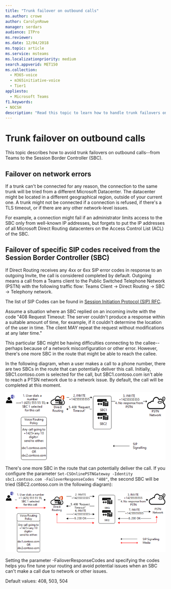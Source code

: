 ```yaml
---
title: "Trunk failover on outbound calls"
ms.author: crowe
author: CarolynRowe
manager: serdars
audience: ITPro
ms.reviewer: 
ms.date: 12/04/2018
ms.topic: article
ms.service: msteams
ms.localizationpriority: medium
search.appverid: MET150
ms.collection: 
  - M365-voice
  - m365initiative-voice
  - Tier1
appliesto: 
  - Microsoft Teams
f1.keywords:
- NOCSH
description: "Read this topic to learn how to handle trunk failovers on outbound calls from Teams to the Session Border Controller (SBC)."
---
```


# Trunk failover on outbound calls

This topic describes how to avoid trunk failovers on outbound calls--from Teams to the Session Border Controller (SBC).

## Failover on network errors

If a trunk can't be connected for any reason, the connection to the same trunk will be tried from a different Microsoft Datacenter. The datacenter might be located in a different geographical region, outside of your current one. A trunk might not be connected if a connection is refused, if there's a TLS timeout, or if there are any other network-level issues.

For example, a connection might fail if an administrator limits access to the SBC only from well-known IP addresses, but forgets to put the IP addresses of all Microsoft Direct Routing datacenters on the Access Control List (ACL) of the SBC. 

## Failover of specific SIP codes received from the Session Border Controller (SBC)

If Direct Routing receives any 4xx or 6xx SIP error codes in response to an outgoing Invite, the call is considered completed by default. Outgoing means a call from a Teams client to the Public Switched Telephone Network (PSTN) with the following traffic flow: Teams Client -> Direct Routing -> SBC -> Telephony network.

The list of SIP Codes can be found in [Session Initiation Protocol (SIP) RFC](https://tools.ietf.org/html/rfc3261).

Assume a situation where an SBC replied on an incoming invite with the code "408 Request Timeout: 
The server couldn't produce a response within a suitable amount of time, for example, if it couldn't determine the location of the user in time. The client MAY repeat the request without modifications at any later time."

This particular SBC might be having difficulties connecting to the callee--perhaps because of a network misconfiguration or other error. However, there's one more SBC in the route that might be able to reach the callee.

In the following diagram, when a user makes a call to a phone number, there are two SBCs in the route that can potentially deliver this call. Initially, SBC1.contoso.com is selected for the call, but SBC1.contoso.com isn't able to reach a PTSN network due to a network issue.
By default, the call will be completed at this moment. 
 
![Diagram showing SBC unable to reach PSTN due to network issue.](media/direct-routing-failover-response-codes1.png)

There's one more SBC in the route that can potentially deliver the call.
If you configure the parameter `Set-CSOnlinePSTNGateway -Identity sbc1.contoso.com -FailoverResponseCodes "408"`, the second SBC will be tried (SBC2.contoso.com in the following diagram):

![Diagram showing routing to second SBC.](media/direct-routing-failover-response-codes2.png)

Setting the parameter -FailoverResponseCodes and specifying the codes helps you fine tune your routing and avoid potential issues when an SBC can't make a call due to network or other issues.

Default values:  408, 503, 504
